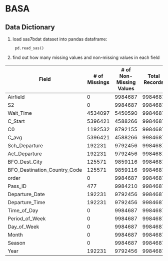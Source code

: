 # BASA

Data Dictionary
---
1. load sas7bdat dataset into pandas dataframe: 

        pd.read_sas() 

2. find out how many missing values and non-missing values in each field


Field| # of Missings | # of Non-Missing Values | Total Records | % Missing
---|---|---|---|---
Airfield |                             0 | 9984687 | 9984687 | 0%
S2     |                               0 | 9984687 | 9984687|0%
Wait_Time  |                     4534097 | 5450590 | 9984687|45.41%
C_Start     |                    5396421 | 4588266 | 9984687|54.05%
C0           |                   1192532 | 8792155 | 9984687|11.94%
C_avg         |                  5396421 | 4588266 | 9984687|54.05%
Sch_Departure  |                  192231 | 9792456 | 9984687|1.93%
Act_Departure   |                 192231 | 9792456 |9984687|1.93%
BFO_Dest_City    |                125571 | 9859116 |9984687|1.26%
BFO_Destination_Country_Code |    125571 | 9859116 |9984687|1.26%
order                         |        0 | 9984687 |9984687|0.00%
Pass_ID                        |     477 | 9984210 |9984687|0.00%
Departure_Date                  | 192231 | 9792456 |9984687|1.93%
Departure_Time        |           192231 | 9792456 |9984687|1.93%
Time_of_Day            |               0 | 9984687 |9984687|0.00%
Period_of_Week          |              0 | 9984687 |9984687|0.00%
Day_of_Week              |             0 | 9984687 |9984687|0.00%
Month                     |            0 | 9984687 |9984687|0.00%
Season                     |           0 | 9984687 |9984687|0.00%
Year                        |     192231 | 9792456 |9984687|1.93%

